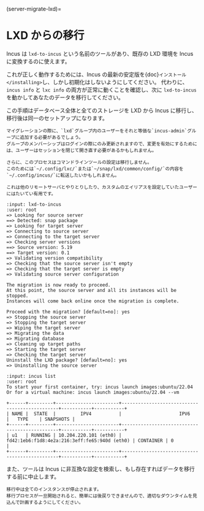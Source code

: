 (server-migrate-lxd)=
# LXD からの移行

Incus は `lxd-to-incus` という名前のツールがあり、既存の LXD 環境を Incus に変換するのに使えます。

これが正しく動作するためには、Incus の最新の安定版を{doc}`インストール </installing>`し、しかし初期化はしないようにしてください。
代わりに、`incus info` と `lxc info` の両方が正常に動くことを確認し、次に `lxd-to-incus` を動かしてあなたのデータを移行してください。

この手順はデータベース全体と全てのストレージを LXD から Incus に移行し、移行後は同一のセットアップになります。

```{note}
マイグレーションの際に、`lxd`グループ内のユーザーをそれと等価な`incus-admin`グループに追加する必要があるでしょう。
グループのメンバーシップはログインの際にのみ更新されますので、変更を有効にするためには、ユーザーはセッションを閉じて開き直す必要があるかもしれません。
```

```{note}
さらに、このプロセスはコマンドラインツールの設定は移行しません。
このためには`~/.config/lxc/`または`~/snap/lxd/common/config/`の内容を`~/.config/incus/`に転送したいかもしれません。

これは他のリモートサーバとやりとりしたり、カスタムのエイリアスを設定していたユーザーにはたいてい有用です。
```

```{terminal}
:input: lxd-to-incus
:user: root
=> Looking for source server
==> Detected: snap package
=> Looking for target server
=> Connecting to source server
=> Connecting to the target server
=> Checking server versions
==> Source version: 5.19
==> Target version: 0.1
=> Validating version compatibility
=> Checking that the source server isn't empty
=> Checking that the target server is empty
=> Validating source server configuration

The migration is now ready to proceed.
At this point, the source server and all its instances will be stopped.
Instances will come back online once the migration is complete.

Proceed with the migration? [default=no]: yes
=> Stopping the source server
=> Stopping the target server
=> Wiping the target server
=> Migrating the data
=> Migrating database
=> Cleaning up target paths
=> Starting the target server
=> Checking the target server
Uninstall the LXD package? [default=no]: yes
=> Uninstalling the source server
```

```{terminal}
:input: incus list
:user: root
To start your first container, try: incus launch images:ubuntu/22.04
Or for a virtual machine: incus launch images:ubuntu/22.04 --vm

+------+---------+-----------------------+-----------------------------------------------+-----------+-----------+
| NAME |  STATE  |         IPV4          |                     IPV6                      |   TYPE    | SNAPSHOTS |
+------+---------+-----------------------+-----------------------------------------------+-----------+-----------+
| u1   | RUNNING | 10.204.220.101 (eth0) | fd42:1eb6:f1d8:4e2a:216:3eff:fe65:940d (eth0) | CONTAINER | 0         |
+------+---------+-----------------------+-----------------------------------------------+-----------+-----------+
```

また、ツールは Incus に非互換な設定を検索し、もし存在すればデータを移行する前に中止します。

```{warning}
移行中は全てのインスタンスが停止されます。
移行プロセスが一旦開始されると、簡単には後戻りできませんので、適切なダウンタイムを見込んで計画するようにしてください。
```
